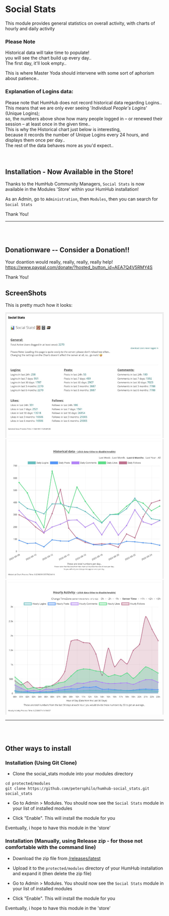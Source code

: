 # Social Stats
This module provides general statistics on overall activity, with charts of hourly and daily activity

### Please Note

Historical data will take time to populate!  
you will see the chart build up every day..  
The first day, it'll look empty..

This is where Master Yoda should intervene with some sort of aphorism about patience..

### Explanation of Logins data:

Please note that HumHub does not record historical data regarding Logins..  
This means that we are only ever seeing '*Individual People's Logins*' (Unique Logins);  
so, the numbers above show how many people logged in – or renewed their session – at least once in the given time..  
This is why the Historical chart just below is interesting,  
because it records the number of Unique Logins every 24 hours, and displays them once per day..  
The rest of the data behaves more as you'd expect..  
<br><br>

## Installation - Now Available in the Store!

Thanks to the HumHub Community Managers, `Social Stats` is now available in the Modules 'Store' within your HumHub installation!

As an Admin, go to `Administration`, then `Modules`, then you can search for `Social Stats`

Thank You!

---
<br><br>

## Donationware -- Consider a Donation!!

Your doantion would really, really, really, really help!  
https://www.paypal.com/donate/?hosted_button_id=AEA7Q4V5RMY4S

Thank You!


## ScreenShots

This is pretty much how it looks:

![ScreenShot 1](/assets/screen-1.jpg?raw=true "ScreenShot 1")  
![ScreenShot 2](/assets/screen-2.jpg?raw=true "ScreenShot 2")  
![ScreenShot 3](/assets/screen-3.jpg?raw=true "ScreenShot 3")

---
<br><br>

## Other ways to install

### Installation (Using Git Clone)

- Clone the social_stats module into your modules directory
```
cd protected/modules
git clone https://github.com/petersphilo/humhub-social_stats.git social_stats
```

- Go to Admin > Modules. You should now see the `Social Stats` module in your list of installed modules

- Click "Enable". This will install the module for you

Eventually, i hope to have this module in the 'store'

### Installation (Manually, using Release zip - for those not comfortable with the command line)

- Download the zip file from [/releases/latest](https://github.com/petersphilo/humhub-social_stats/releases/latest)

- Upload it to the `protected/modules` directory of your HumHub installation and expand it (then delete the zip file)

- Go to Admin > Modules. You should now see the `Social Stats` module in your list of installed modules

- Click "Enable". This will install the module for you

Eventually, i hope to have this module in the 'store'
